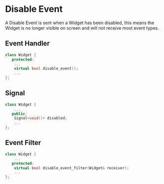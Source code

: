 # Disable Event

A Disable Event is sent when a Widget has been disabled, this means the Widget
is no longer visible on screen and will not receive most event types.

## Event Handler

```cpp
class Widget {
   protected:
    ...
    virtual bool disable_event();
    ...
};
```

## Signal

```cpp
class Widget {
    ...
   public:
    Signal<void()> disabled;
    ...
};
```

## Event Filter

```cpp
class Widget {
    ...
   protected:
    virtual bool disable_event_filter(Widget& receiver);
    ...
};
```
